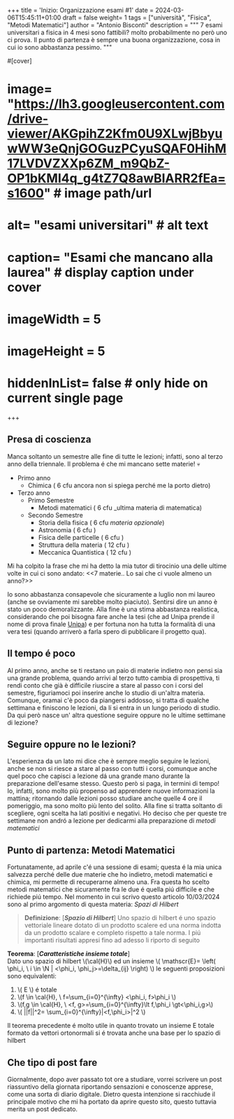 +++
title = 'Inizio: Organizzazione esami #1'
date = 2024-03-06T15:45:11+01:00
draft = false
weight= 1
tags = ["università", "Fisica", "Metodi Matematici"]
author = "Antonio Bisconti"
description = """
7 esami universitari a fisica in 4 mesi sono fattibili? molto probabilmente no però uno ci prova. Il punto 
di partenza è sempre una buona organizzazione, cosa in cui io sono abbastanza pessimo. 
"""

#[cover]
#    image= "https://lh3.googleusercontent.com/drive-viewer/AKGpihZ2Kfm0U9XLwjBbyuwWW3eQnjGOGuzPCyuSQAF0HihM17LVDVZXXp6ZM_m9QbZ-OP1bKMI4q_g4tZ7Q8awBIARR2fEa=s1600" # image path/url
#    alt= "esami universitari" # alt text
#    caption= "Esami che mancano alla laurea" # display caption under cover
#    imageWidth = 5
#    imageHeight = 5
#    hiddenInList= false # only hide on current single page
+++


## Presa di coscienza
Manca soltanto un semestre alle fine di tutte le lezioni; infatti, sono al terzo anno 
della triennale. Il problema é che mi mancano sette materie! :skull:
- Primo anno
    - Chimica ( 6 cfu ancora non si spiega perché me la porto dietro)
- Terzo anno
    - Primo Semestre
        - Metodi matematici ( 6 cfu _ultima materia di matematica)
    - Secondo Semestre
        - Storia della fisica ( 6 cfu _materia opzionale_)
        - Astronomia ( 6 cfu )
        - Fisica delle particelle ( 6 cfu )
        - Struttura della materia   ( 12 cfu )
        - Meccanica Quantistica  ( 12 cfu )


Mi ha colpito la frase che mi ha detto la mia tutor di tirocinio una delle ultime volte in cui ci sono andato:
<<7 materie.. Lo sai che ci vuole almeno un anno?>>

Io sono abbastanza consapevole che sicuramente a luglio non mi laureo (anche se ovviamente mi sarebbe molto piaciuto).
Sentirsi dire un anno è stato un poco demoralizzante. Alla fine è una stima abbastanza realistica, considerando 
che poi bisogna fare anche la tesi (che ad Unipa prende il nome di prova finale [Unipa](www.unipa.it)) e 
per fortuna non ha tutta la formalità di una vera tesi (quando  arriverò a farla spero di pubblicare il progetto qua).

## Il tempo é poco
Al primo anno, anche se ti restano un paio di materie indietro non pensi sia una grande problema,
quando arrivi al terzo tutto cambia di prospettiva, ti rendi conto che già è difficile riuscire a stare al passo 
con i corsi del semestre, figuriamoci poi inserire anche lo studio di un'altra materia. Comunque, oramai c'è poco da 
piangersi addosso, si tratta di qualche settimana e finiscono le lezioni, da lí si entra in un lungo periodo di studio.
Da qui però nasce un' altra questione seguire oppure no le ultime settimane di lezione?  


## Seguire oppure no le lezioni?
L'esperienza da un lato mi dice che è sempre meglio seguire le lezioni, anche se non si riesce a stare al passo con 
tutti i corsi, comunque anche quel poco che capisci a lezione dá una grande mano durante la preparazione dell'esame stesso.
Questo però si paga, in termini di tempo! Io, infatti, sono molto più propenso ad apprendere nuove informazioni la mattina;
ritornando dalle lezioni posso studiare anche quelle 4 ore il pomeriggio, ma sono molto più lento del solito. 
Alla fine si tratta soltanto di scegliere, ogni scelta ha lati positivi e negativi. Ho deciso che per queste tre settimane 
non andró a lezione per dedicarmi alla preparazione di _metodi matematici_

## Punto di partenza: Metodi Matematici
Fortunatamente, ad aprile c'é una sessione di esami; questa é la mia unica salvezza perché delle due 
materie che ho indietro, metodi matematici e chimica, mi permette di recuperarne almeno una. Fra questa ho scelto 
metodi matematici che sicuramente fra le due é quella piú difficile e che richiede piú tempo.
Nel momento in cui scrivo questo articolo 10/03/2024 sono al primo argomento di questa materia: _*Spazi di Hilbert*_

> **Definizione**: [_**Spazio di Hilbert**_] Uno spazio di hilbert é uno spazio vettoriale lineare dotato di un prodotto scalere ed una norma indotta da un 
prodotto scalare e completo rispetto a tale norma. I piú importanti risultati appresi fino ad adesso li riporto di seguito


 **Teorema**: [_**Caratteristiche insieme totale**_]  
Dato uno spazio  di hilbert \\\(\cal{H}\\\) ed un insieme \\\( \mathscr{E}= \left( \phi_i, \ i \in \N | <\phi_i, \phi_j>=\delta_{ij} \right) \\\) le seguenti proposizioni sono equivalenti:
1. \\\( E \\\) é totale 
2. \\\(f \in \cal{H}, \ f=\sum_{i=0}^{\infty} <\phi_i, f>\phi_i \\\)   
3. \\\(f,g  \in \cal{H}, \  <f, g>=\sum_{i=0}^{\infty}\lt f,\phi_i \gt<\phi_i,g>\\\)
4. \\\( \||f\||^2= \sum_{i=0}^{\infty}|<f,\phi_i>|^2 \\\)

Il teorema precedente é molto utile in quanto trovato un insieme E totale formato da vettori ortonormali si é trovata 
anche una base per lo spazio di hilbert 

## Che tipo di post fare
Giornalmente, dopo aver passato tot ore a studiare, vorrei scrivere un post riassuntivo della giornata riportando sensazioni 
e conoscenze apprese, come una sorta di diario digitale. Dietro questa intenzione si racchiude il principale motivo che mi 
ha portato da aprire questo sito, questo tuttavia merita un post dedicato. 